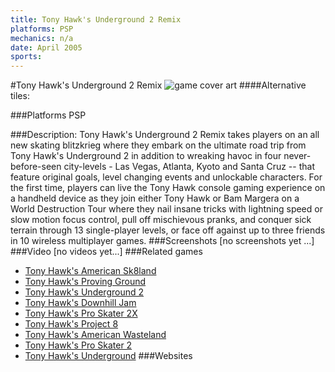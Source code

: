 ```yaml
---
title: Tony Hawk's Underground 2 Remix
platforms: PSP
mechanics: n/a
date: April 2005
sports: 
---
```

#Tony Hawk's Underground 2 Remix
![game cover art](//images.igdb.com/igdb/image/upload/t_cover_big/qocr7hwltlvqypoekbuo.jpg "Logo Title Text 1")
####Alternative tiles:

###Platforms
PSP

###Description:
Tony Hawk's Underground 2 Remix takes players on an all new skating blitzkrieg where they embark on the ultimate road trip from Tony Hawk's Underground 2 in addition to wreaking havoc in four never-before-seen city-levels - Las Vegas, Atlanta, Kyoto and Santa Cruz -- that feature original goals, level changing events and unlockable characters. For the first time, players can live the Tony Hawk console gaming experience on a handheld device as they join either Tony Hawk or Bam Margera on a World Destruction Tour where they nail insane tricks with lightning speed or slow motion focus control, pull off mischievous pranks, and conquer sick terrain through 13 single-player levels, or face off against up to three friends in 10 wireless multiplayer games.
###Screenshots
[no screenshots yet ...]
###Video
[no videos yet...]
###Related games
* [Tony Hawk's American Sk8land](/games/tony-hawk-s-american-sk8land-6643/)
* [Tony Hawk's Proving Ground](/games/tony-hawk-s-proving-ground-2700/)
* [Tony Hawk's Underground 2](/games/tony-hawk-s-underground-2-2699/)
* [Tony Hawk's Downhill Jam](/games/tony-hawk-s-downhill-jam-5231/)
* [Tony Hawk's Pro Skater 2X](/games/tony-hawks-pro-skater-2x-47325/)
* [Tony Hawk's Project 8](/games/tony-hawk-s-project-8-6204/)
* [Tony Hawk's American Wasteland](/games/tony-hawk-s-american-wasteland-7219/)
* [Tony Hawk's Pro Skater 2](/games/tony-hawk-s-pro-skater-2-913/)
* [Tony Hawk's Underground](/games/tony-hawk-s-underground-2698/)
###Websites

